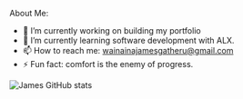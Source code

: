 About Me: 

- 🔭 I’m currently working on building my portfolio
- 🌱 I’m currently learning software development with ALX.
- 📫 How to reach me: wainainajamesgatheru@gmail.com
- ⚡ Fun fact: comfort is the enemy of progress.


![James GitHub stats](https://github-readme-stats.vercel.app/api?username=JamesGatheru&theme=dark&show_icons=true)
